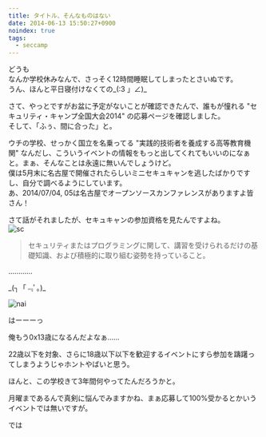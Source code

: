 ```yaml
---
title: タイトル、そんなものはない
date: 2014-06-13 15:50:27+0900
noindex: true
tags:
  - seccamp
---
```

どうも  
なんか学校休みなんで、さっそく12時間睡眠してしまったとさいぬです。  
うん、ほんと平日寝付けなくての\_(:3 」∠)\_

さて、やっとですがお盆に予定がないことが確認できたんで、誰もが憧れる "セキュリティ・キャンプ全国大会2014" の応募ページを確認しました。  
そして、「ふぅ、間に合った」と。

ウチの学校、せっかく国立を名乗ってる "実践的技術者を養成する高等教育機関" なんだし、こういうイベントの情報をもっと出してくれてもいいのになぁと。まぁ、そんなことは永遠に無いんでしょうけど。  
僕は5月末に名古屋で開催されたらしいミニセキュキャンを逃したばかりですし、自分で調べるようにしています。  
あ、2014/07/04, 05は名古屋でオープンソースカンファレンスがありますよ皆さん！

さて話がそれましたが、セキュキャンの参加資格を見たんですよね。  
![sc](https://lh6.googleusercontent.com/-b_DAh8pMxEM/U5qLE2g8-XI/AAAAAAAADSw/THRaG7Rjy_Y/s640/2014-06-13-135847_3840x1080_scrot.png "sc")

> セキュリティまたはプログラミングに関して、講習を受けられるだけの基礎知識、および積極的に取り組む姿勢を持っていること。

............

\_(┐「﹃ﾟ｡)\_

![nai](https://lh3.googleusercontent.com/-oW6PaxGmDmc/U5qNZn6uWXI/AAAAAAAADS8/zQT7xBPG7uE/s800/sonamonohanai.jpg "nai")

はーーーっ

俺もう0x13歳になるんだよなぁ......

22歳以下を対象、さらに18歳以下以下を歓迎するイベントにすら参加を躊躇ってしまうようじゃホントやばいと思う。

ほんと、この学校きて3年間何やってたんだろうかと。

月曜まであるんで真剣に悩んでみますかね、まぁ応募して100%受かるとかいうイベントでは無いですが。

では
